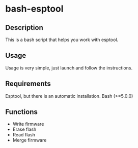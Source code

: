 <h1>bash-esptool</h1>
<h2>Description</h2>
This is a bash script that helps you work with esptool.
<h2>Usage</h2>
Usage is very simple, just launch and follow the instructions.
<h2>Requirements</h2>
Esptool, but there is an automatic installation.
Bash (>=5.0.0)
<h2>Functions</h2>
<ul>
  <li>Write firmware</li>
  <li>Erase flash</li>
  <li>Read flash</li>
  <li>Merge firmware</li>
</ul>
